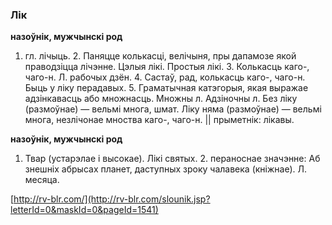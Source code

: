 ### Лік
**назоўнік, мужчынскі род**

1. гл. лічыць. 2. Паняцце колькасці, велічыня, пры дапамозе якой праводзіцца лічэнне. Цэлыя лікі. Простыя лікі. 3. Колькасць каго-, чаго-н. Л. рабочых дзён. 4. Састаў, рад, колькасць каго-, чаго-н. Быць у ліку перадавых. 5. Граматычная катэгорыя, якая выражае адзінкавасць або множнасць. Множны л. Адзіночны л. Без ліку (размоўнае) — вельмі многа, шмат. Ліку няма (размоўнае) — вельмі многа, незлічонае мноства каго-, чаго-н. || прыметнік: лікавы.

**назоўнік, мужчынскі род**

1. Твар (устарэлае і высокае). Лікі святых. 2. пераноснае значэнне: Аб знешніх абрысах планет, даступных зроку чалавека (кніжнае). Л. месяца.

<a rel="author">[http://rv-blr.com/](http://rv-blr.com/slounik.jsp?letterId=0&maskId=0&pageId=1541)</a>

